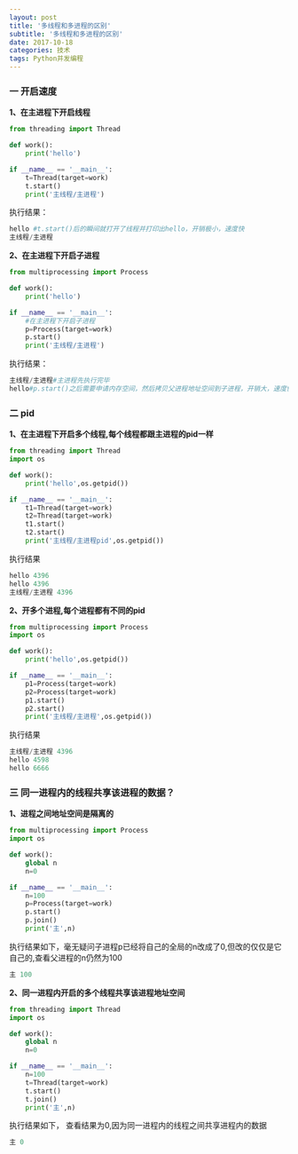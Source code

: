 ```yaml
---
layout: post
title: '多线程和多进程的区别'
subtitle: '多线程和多进程的区别'
date: 2017-10-18
categories: 技术
tags: Python并发编程
---
```


### 一 开启速度

**1、在主进程下开启线程**

```Python
from threading import Thread

def work():
    print('hello')

if __name__ == '__main__':
    t=Thread(target=work)
    t.start()
    print('主线程/主进程')

```

执行结果：

```Python
hello #t.start()后的瞬间就打开了线程并打印出hello，开销极小，速度快
主线程/主进程
```

**2、在主进程下开启子进程**

```Python
from multiprocessing import Process

def work():
    print('hello')

if __name__ == '__main__':
    #在主进程下开启子进程
    p=Process(target=work)
    p.start()
    print('主线程/主进程')

```

执行结果：

```Python
主线程/主进程#主进程先执行完毕
hello#p.start()之后需要申请内存空间，然后拷贝父进程地址空间到子进程，开销大，速度慢。
```

### 二 pid

**1、在主进程下开启多个线程,每个线程都跟主进程的pid一样**

```Python
from threading import Thread
import os

def work():
    print('hello',os.getpid())

if __name__ == '__main__':
    t1=Thread(target=work)
    t2=Thread(target=work)
    t1.start()
    t2.start()
    print('主线程/主进程pid',os.getpid())

```

执行结果

```Python
hello 4396
hello 4396
主线程/主进程 4396

```

**2、开多个进程,每个进程都有不同的pid**

```Python
from multiprocessing import Process
import os

def work():
    print('hello',os.getpid())

if __name__ == '__main__':
    p1=Process(target=work)
    p2=Process(target=work)
    p1.start()
    p2.start()
    print('主线程/主进程',os.getpid())

```

执行结果

```Python
主线程/主进程 4396
hello 4598
hello 6666

```

### 三 同一进程内的线程共享该进程的数据？

**1、进程之间地址空间是隔离的**

```Python
from multiprocessing import Process
import os

def work():
    global n
    n=0

if __name__ == '__main__':
    n=100
    p=Process(target=work)
    p.start()
    p.join()
    print('主',n)

```

执行结果如下，毫无疑问子进程p已经将自己的全局的n改成了0,但改的仅仅是它自己的,查看父进程的n仍然为100

```Python
主 100
```

**2、同一进程内开启的多个线程共享该进程地址空间**

```Python
from threading import Thread
import os

def work():
    global n
    n=0

if __name__ == '__main__':
    n=100
    t=Thread(target=work)
    t.start()
    t.join()
    print('主',n)

```

执行结果如下， 查看结果为0,因为同一进程内的线程之间共享进程内的数据

```Python
主 0
```